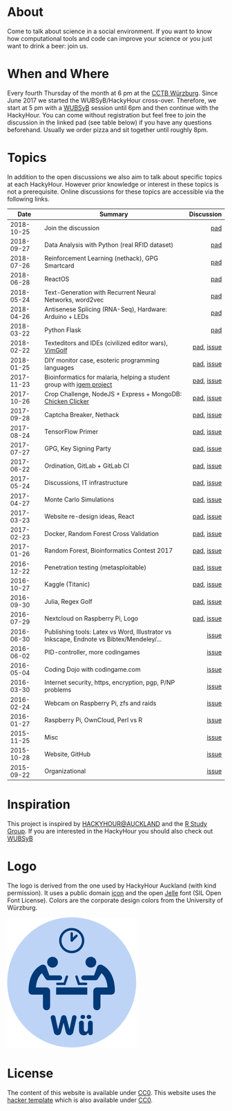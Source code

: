 # About
Come to talk about science in a social environment.
If you want to know how computational tools and code can improve your science or you just want to drink a beer: join us.

# When and Where
Every fourth Thursday of the month at 6 pm at the [CCTB Würzburg](https://www.google.de/maps/place/Center+for+Computational+and+Theoretical+Biology+%28CCTB%29,+University+of+W%C3%BCrzburg/@49.7851224,9.9708763,17z/data=!3m1!4b1!4m2!3m1!1s0x47a28fc802e5e8d9:0x6b62d2cbd2e6f094).
Since June 2017 we started the WUBSyB/HackyHour cross-over. Therefore, we start at 5 pm with a [WUBSyB](http://wubsyb.github.io/) session until 6pm and then continue with the HackyHour. 
You can come without registration but feel free to join the discussion in the linked pad (see table below) if you have any questions beforehand.
Usually we order pizza and sit together until roughly 8pm.

# Topics
In addition to the open discussions we also aim to talk about specific topics at each HackyHour.
However prior knowledge or interest in these topics is not a prerequisite.
Online discussions for these topics are accessible via the following links.

| Date       | Summary      | Discussion |
| ---------- |--------------| ----------:|
| 2018-10-25 | Join the discussion | [pad](https://hackmd.io/CCvNd8JWS-CG5aQ1QwNyjQ) |
| 2018-09-27 | Data Analysis with Python (real RFID dataset) | [pad](https://hackmd.io/did0TvZBR9marwU6gz-e3w) |
| 2018-07-26 | Reinforcement Learning (nethack), GPG Smartcard | [pad](https://hackmd.io/Q1bZDBcfS5uPTf5b0hZrmg) |
| 2018-06-28 | ReactOS | [pad](https://hackmd.io/cfD5NJJvR8q2f76eBYzKMw) |
| 2018-05-24 | Text-Generation with Recurrent Neural Networks, word2vec | [pad](https://hackmd.io/-I6i6CsKRxqv1gyrLRcHVg) |
| 2018-04-26 | Antisenese Splicing (RNA-Seq), Hardware: Arduino + LEDs | [pad](https://hackmd.io/zPwRW4wqQquRjQTRC4T6Ew#) |
| 2018-03-22 | Python Flask | [pad](https://hackmd.io/MYIwnADApgbArBAtAZgCyoIyNQdmAE0QA44AzYRDAJiqmQiKtQEMiig=#) |
| 2018-02-22 | Texteditors and IDEs (civilized editor wars), [VimGolf](http://vimgolf.com/) | [pad](https://hackmd.io/GwDgRgLAnApmDsBaAZgRgMwENEU6iiIAJlFIuiGvDEQKxTDoxA==#), [issue](https://github.com/HackyHour/Wuerzburg/issues/43) |
| 2018-01-25 | DIY monitor case, esoteric programming languages | [pad](https://hackmd.io/GwBgzArAZgRgnDAtAYwBwEYqICwCYOICGuIAJoruiMcHLqahCEA=#), [issue](https://github.com/HackyHour/Wuerzburg/issues/42) |
| 2017-11-23 | Bioinformatics for malaria, helping a student group with [igem project](http://igem.org/Main_Page) | [pad](https://hackmd.io/KYDmFZgE2YFpgEYDsBOOAWARq5cQBmAhgXAAwBsBATEWeFmSKsEA#), [issue](https://github.com/HackyHour/Wuerzburg/issues/39) |
| 2017-10-26 | Crop Challenge, NodeJS + Express + MongoDB: [Chicken Clicker](https://github.com/sonjahohlfeld/chickenClickerTriggerPicker) | [pad](https://hackmd.io/GwdgJgTARgxsAcBaAZgUwIwkQFgAwRkQE5gYlQx4BmdeKK1eZIA=#), [issue](https://github.com/HackyHour/Wuerzburg/issues/38) |
| 2017-09-28 | Captcha Breaker, Nethack | [pad](https://hackmd.io/KYQwJgZgLAbCCcBaYYCMB2RUDMEAci8ADHiIgMYBM6ArLOjFGEWEA===#), [issue](https://github.com/HackyHour/Wuerzburg/issues/37) |
| 2017-08-24 | TensorFlow Primer | [pad](https://hackyhour.piratenpad.de/Wuerzburg20), [issue](https://github.com/HackyHour/Wuerzburg/issues/36) |
| 2017-07-27 | GPG, Key Signing Party | [pad](https://hackyhour.piratenpad.de/Wuerzburg19), [issue](https://github.com/HackyHour/Wuerzburg/issues/34) |
| 2017-06-22 | Ordination, GitLab + GitLab CI | [pad](https://hackyhour.piratenpad.de/Wuerzburg18), [issue](https://github.com/HackyHour/Wuerzburg/issues/33) |
| 2017-05-24 | Discussions, IT infrastructure | [pad](https://hackyhour.piratenpad.de/Wuerzburg17), [issue](https://github.com/HackyHour/Wuerzburg/issues/32) |
| 2017-04-27 | Monte Carlo Simulations | [pad](https://hackyhour.piratenpad.de/Wuerzburg16), [issue](https://github.com/HackyHour/Wuerzburg/issues/31) |
| 2017-03-23 | Website re-design ideas, React | [pad](https://hackyhour.piratenpad.de/Wuerzburg15), [issue](https://github.com/HackyHour/Wuerzburg/issues/29) |
| 2017-02-23 | Docker, Random Forest Cross Validation | [pad](https://hackyhour.piratenpad.de/Wuerzburg14), [issue](https://github.com/HackyHour/Wuerzburg/issues/28) |
| 2017-01-26 | Random Forest, Bioinformatics Contest 2017 | [pad](https://hackyhour.piratenpad.de/Wuerzburg13), [issue](https://github.com/HackyHour/Wuerzburg/issues/27) |
| 2016-12-22 | Penetration testing (metasploitable) | [pad](https://hackyhour.piratenpad.de/Wuerzburg12), [issue](https://github.com/HackyHour/Wuerzburg/issues/26) |
| 2016-10-27 | Kaggle (Titanic) | [pad](https://hackyhour.piratenpad.de/Wuerzburg11), [issue](https://github.com/HackyHour/Wuerzburg/issues/24) |
| 2016-09-30 | Julia, Regex Golf | [pad](https://hackyhour.piratenpad.de/Wuerzburg10), [issue](https://github.com/HackyHour/Wuerzburg/issues/23) |
| 2016-07-29 | Nextcloud on Raspberry Pi, Logo | [pad](https://hackyhour.piratenpad.de/Wuerzburg09), [issue](https://github.com/HackyHour/Wuerzburg/issues/22) |
| 2016-06-30 | Publishing tools: Latex vs Word, Illustrator vs Inkscape, Endnote vs Bibtex/Mendeley/... | [issue](https://github.com/HackyHour/Wuerzburg/issues/20) |
| 2016-06-02 | PID-controller, more codingames | [issue](https://github.com/HackyHour/Wuerzburg/issues/18) |
| 2016-05-04 | Coding Dojo with codingame.com | [issue](https://github.com/HackyHour/Wuerzburg/issues/16) |
| 2016-03-30 | Internet security, https, encryption, pgp, P/NP problems | [issue](https://github.com/HackyHour/Wuerzburg/issues/15) |
| 2016-02-24 | Webcam on Raspberry Pi, zfs and raids | [issue](https://github.com/HackyHour/Wuerzburg/issues/14) |
| 2016-01-27 | Raspberry Pi, OwnCloud, Perl vs R | [issue](https://github.com/HackyHour/Wuerzburg/issues/12) |
| 2015-11-25 | Misc | [issue](https://github.com/HackyHour/Wuerzburg/issues/11) |
| 2015-10-28 | Website, GitHub | [issue](https://github.com/HackyHour/Wuerzburg/issues/10) |
| 2015-09-22 | Organizational | [issue](https://github.com/HackyHour/Wuerzburg/issues/9) |

# Inspiration
This project is inspired by [HACKYHOUR@AUCKLAND](https://uoa-eresearch.github.io/HackyHour/) and the [R Study Group](http://minisciencegirl.github.io/studyGroup/).
If you are interested in the HackyHour you should also check out [WUBSyB](http://wubsyb.github.io/)

# Logo
The logo is derived from the one used by HackyHour Auckland (with kind permission).
It uses a public domain <a href="https://thenounproject.com/search/?q=hackathon&i=6324">icon</a> 
and the open <a href="https://fontlibrary.org/en/font/jellee-typeface">Jelle</a> font (SIL Open Font License).
Colors are the corporate design colors from the University of Würzburg.

![alt text](logo/hackyhour_wue.svg "Logo HackyHour")

# License
The content of this website is available under [CC0](LICENSE).
This website uses the [hacker template](https://github.com/pages-themes/hacker/) which is also available under [CC0](https://creativecommons.org/publicdomain/zero/1.0/legalcode).
